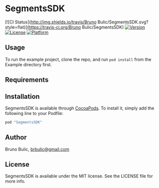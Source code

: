 # SegmentsSDK

[![CI Status](http://img.shields.io/travis/Bruno Bulic/SegmentsSDK.svg?style=flat)](https://travis-ci.org/Bruno Bulic/SegmentsSDK)
[![Version](https://img.shields.io/cocoapods/v/SegmentsSDK.svg?style=flat)](http://cocoapods.org/pods/SegmentsSDK)
[![License](https://img.shields.io/cocoapods/l/SegmentsSDK.svg?style=flat)](http://cocoapods.org/pods/SegmentsSDK)
[![Platform](https://img.shields.io/cocoapods/p/SegmentsSDK.svg?style=flat)](http://cocoapods.org/pods/SegmentsSDK)

## Usage

To run the example project, clone the repo, and run `pod install` from the Example directory first.

## Requirements

## Installation

SegmentsSDK is available through [CocoaPods](http://cocoapods.org). To install
it, simply add the following line to your Podfile:

```ruby
pod "SegmentsSDK"
```

## Author

Bruno Bulic, brbulic@gmail.com

## License

SegmentsSDK is available under the MIT license. See the LICENSE file for more info.
